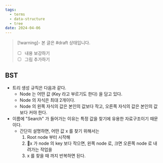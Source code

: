 ```yaml
---
tags:
  - terms
  - data-structure
  - tree
date: 2024-04-06
---
```

> [!warning]- 본 글은 #draft 상태입니다.
> - [ ] 내용 보강하기
> - [ ] 그림 추가하기

## BST

- 트리 생성 규칙은 다음과 같다.
	- Node 는 어떤 값 (Key 라고 부르기도 한다) 을 담고 있다.
	- Node 의 자식은 최대 2개이다.
	- Node 의 왼쪽 자식의 값은 본인의 값보다 작고, 오른쪽 자식의 값은 본인의 값보다 커야 한다.
- 이름에 "Search" 가 들어가는 이유는 특정 값을 찾기에 유용한 자료구조이기 때문이다.
	- 간단히 설명하면, 어떤 값 x 를 찾기 위해서는
		1. Root node 부터 시작해
		2. x 가 node 의 key 보다 작으면, 왼쪽 node 로, 크면 오른쪽 node 로 내려가는 작업을
		3. x 를 찾을 때 까지 반복하면 된다.